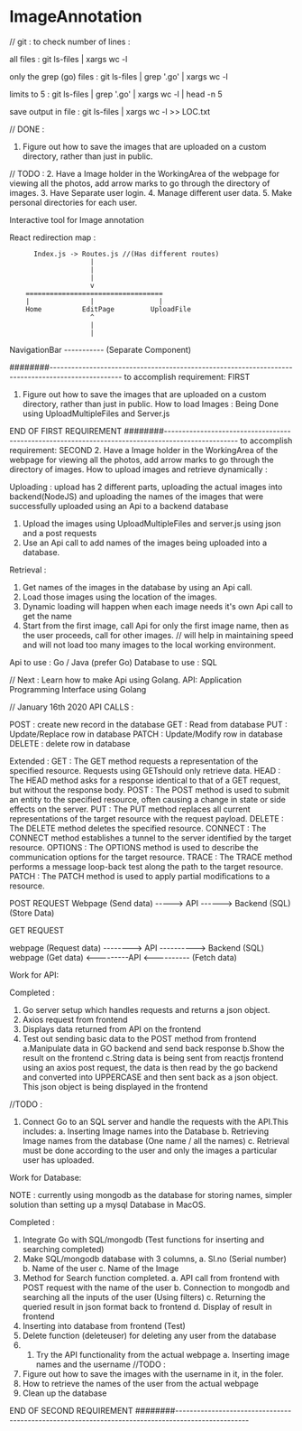 # ImageAnnotation

// git :
to check number of lines :

all files :
git ls-files | xargs wc -l

only the grep (go) files :
git ls-files | grep '\.go' | xargs wc -l

limits to 5 :
git ls-files | grep '\.go' | xargs wc -l | head -n 5

save output in file :
git ls-files | xargs wc -l >> LOC.txt


// DONE :
1. Figure out how to save the images that are uploaded on a custom directory, rather than just in public.

// TODO :
2. Have a Image holder in the WorkingArea of the webpage for viewing all the photos, add arrow marks to go through
the directory of images.
3. Have Separate user login.
4. Manage different user data.
5. Make personal directories for each user.

Interactive tool for Image annotation

React redirection map :

          Index.js -> Routes.js //(Has different routes)
                        |
                        |
                        |
                        v
        ==================================
        |               |                |
        Home          EditPage         UploadFile
                        ^
                        |
                        |
NavigationBar -----------
(Separate Component)

########--------------------------------------------------------------------------------------------------
to accomplish requirement: FIRST
1. Figure out how to save the images that are uploaded on a custom directory, rather than just in public.
How to load Images : Being Done using UploadMultipleFiles and Server.js


END OF FIRST REQUIREMENT
########--------------------------------------------------------------------------------------------------
to accomplish requirement: SECOND
2. Have a Image holder in the WorkingArea of the webpage for viewing all the photos, add arrow marks to go through
the directory of images.
How to upload images and retrieve dynamically :

Uploading : upload has 2 different parts, uploading the actual images into backend(NodeJS) and uploading the names of the images that were successfully uploaded using an Api to a backend database

1. Upload the images using UploadMultipleFiles and server.js using json and a post requests
2. Use an Api call to add names of the images being uploaded into a database.

Retrieval :
1. Get names of the images in the database by using an Api call.
2. Load those images using the location of the images.
3. Dynamic loading will happen when each image needs it's own Api call to get the name
4. Start from the first image, call Api for only the first image name, then as the user proceeds, call for other images.
// will help in maintaining speed and will not load too many images to the local working environment.

Api to use : Go / Java (prefer Go)
Database to use : SQL


// Next : Learn how to make Api using Golang.
API: Application Programming Interface using Golang

// January 16th 2020
API CALLS :

POST : create new record in the database
GET  : Read from database
PUT : Update/Replace row in database
PATCH : Update/Modify row in database
DELETE : delete row in database

Extended :
GET : The GET method requests a representation of the specified resource. Requests using GETshould only retrieve data.
HEAD : The HEAD method asks for a response identical to that of a GET request, but without the response body.
POST : The POST method is used to submit an entity to the specified resource, often causing a change in state or side effects on the server.
PUT : The PUT method replaces all current representations of the target resource with the request payload.
DELETE : The DELETE method deletes the specified resource.
CONNECT : The CONNECT method establishes a tunnel to the server identified by the target resource.
OPTIONS : The OPTIONS method is used to describe the communication options for the target resource.
TRACE : The TRACE method performs a message loop-back test along the path to the target resource.
PATCH : The PATCH method is used to apply partial modifications to a resource.

POST REQUEST
Webpage (Send data) -----> API ------> Backend (SQL) (Store Data)

GET REQUEST

webpage (Request data)  --------> API ----------> Backend (SQL)
webpage (Get data)      <---------API <---------- (Fetch data)

Work for API:

Completed :
1. Go server setup which handles requests and returns a json object.
2. Axios request from frontend
3. Displays data returned from API on the frontend
4. Test out sending basic data to the POST method from frontend
  a.Manipulate data in GO backend and send back response
  b.Show the result on the frontend
  c.String data is being sent from reactjs frontend using an axios post request, the data
    is then read by the go backend and converted into UPPERCASE and then sent back as a
    json object. This json object is being displayed in the frontend

//TODO :
1. Connect Go to an SQL server and handle the requests with the API.This includes:
  a. Inserting Image names into the Database
  b. Retrieving Image names from the database (One name / all the names)
  c. Retrieval must be done according to the user and only the images a particular user has uploaded.


Work for Database:

NOTE : currently using mongodb as the database for storing names, simpler solution than setting up a mysql Database
in MacOS.

Completed :
1. Integrate Go with SQL/mongodb (Test functions for inserting and searching completed)
2. Make SQL/mongodb database with 3 columns,
  a. Sl.no (Serial number)
  b. Name of the user
  c. Name of the Image
3. Method for Search function completed.
  a. API call from frontend with POST request with the name of the user
  b. Connection to mongodb and searching all the inputs of the user (Using filters)
  c. Returning the queried result in json format back to frontend
  d. Display of result in frontend
4. Inserting into database from frontend (Test)
5. Delete function (deleteuser) for deleting any user from the database
6. 1. Try the API functionality from the actual webpage
  a. Inserting image names and the username
//TODO :
1. Figure out how to save the images with the username in it, in the foler.
2. How to retrieve the names of the user from the actual webpage
3. Clean up the database 



END OF SECOND REQUIREMENT
########--------------------------------------------------------------------------------------------------
